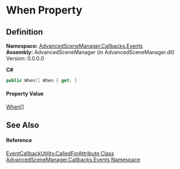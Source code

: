 # When Property




## Definition
**Namespace:** <a href="N_AdvancedSceneManager_Callbacks_Events.md">AdvancedSceneManager.Callbacks.Events</a>  
**Assembly:** AdvancedSceneManager (in AdvancedSceneManager.dll) Version: 0.0.0.0

**C#**
``` C#
public When[] When { get; }
```



#### Property Value
<a href="T_AdvancedSceneManager_Core_Callbacks_When.md">When</a>[]

## See Also


#### Reference
<a href="T_AdvancedSceneManager_Callbacks_Events_EventCallbackUtility_CalledForAttribute.md">EventCallbackUtility.CalledForAttribute Class</a>  
<a href="N_AdvancedSceneManager_Callbacks_Events.md">AdvancedSceneManager.Callbacks.Events Namespace</a>  
